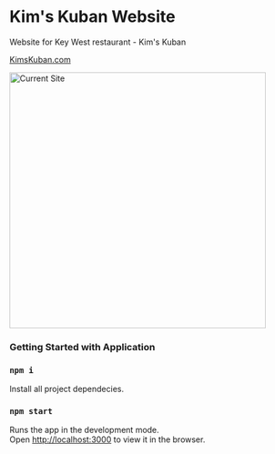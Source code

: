 # Kim's Kuban Website
Website for Key West restaurant - Kim's Kuban

[KimsKuban.com](https://kimskuban.com)

<img alt="Current Site" src="./Kim\'s\ Kuban.png" width="450px"/>



### Getting Started with Application

### `npm i`
Install all project dependecies.

### `npm start`
Runs the app in the development mode.\
Open [http://localhost:3000](http://localhost:3000) to view it in the browser.
